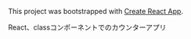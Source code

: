 This project was bootstrapped with [Create React App](https://github.com/facebook/create-react-app).

React、classコンポーネントでのカウンターアプリ
